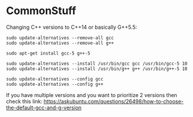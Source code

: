 # CommonStuff


Changing C++ versions to C++14 or basically G++5.5:
```
sudo update-alternatives --remove-all gcc 
sudo update-alternatives --remove-all g++

sudo apt-get install gcc-5 g++-5

sudo update-alternatives --install /usr/bin/gcc gcc /usr/bin/gcc-5 10
sudo update-alternatives --install /usr/bin/g++ g++ /usr/bin/g++-5 10

sudo update-alternatives --config gcc
sudo update-alternatives --config g++
```

If you have multiple versions and you want to prioritize 2 versions then check this link: https://askubuntu.com/questions/26498/how-to-choose-the-default-gcc-and-g-version

